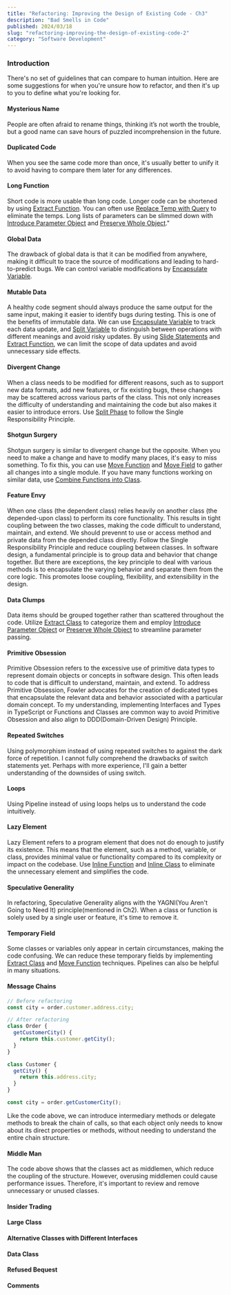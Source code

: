 ```yaml
---
title: "Refactoring: Improving the Design of Existing Code - Ch3"
description: "Bad Smells in Code"
published: 2024/03/18
slug: "refactoring-improving-the-design-of-existing-code-2"
category: "Software Development"
---
```


###  Introduction
There's no set of guidelines that can compare to human intuition. Here are some suggestions for when you're unsure how to refactor, and then it's up to you to define what you're looking for.

#### Mysterious Name
People are often afraid to rename things, thinking it’s not worth the trouble, but a good name can save hours of puzzled incomprehension in the future.

#### Duplicated Code
When you see the same code more than once, it's usually better to unify it to avoid having to compare them later for any differences.

#### Long Function
Short code is more usable than long code. Longer code can be shortened by using [Extract Function](https://refactoring.guru/extract-method). You can often use [Replace Temp with Query](https://refactoring.guru/replace-temp-with-query) to eliminate the temps. Long lists of parameters can be slimmed down with [Introduce Parameter Object](https://refactoring.com/catalog/introduceParameterObject.html) and [Preserve Whole Object](https://refactoring.com/catalog/preserveWholeObject.html)."

#### Global Data
The drawback of global data is that it can be modified from anywhere, making it difficult to trace the source of modifications and leading to hard-to-predict bugs. We can control variable modifications by [Encapsulate Variable](https://refactoring.com/catalog/encapsulateVariable.html).

#### Mutable Data
A healthy code segment should always produce the same output for the same input, making it easier to identify bugs during testing. This is one of the benefits of immutable data. We can use [Encapsulate Variable](https://refactoring.com/catalog/encapsulateVariable.html) to track each data update, and [Split Variable](https://refactoring.com/catalog/splitVariable.html) to distinguish between operations with different meanings and avoid risky updates. By using [Slide Statements](https://refactoring.com/catalog/slideStatements.html) and [Extract Function](https://refactoring.com/catalog/extractFunction.html), we can limit the scope of data updates and avoid unnecessary side effects.

#### Divergent Change
When a class needs to be modified for different reasons, such as to support new data formats, add new features, or fix existing bugs, these changes may be scattered across various parts of the class. This not only increases the difficulty of understanding and maintaining the code but also makes it easier to introduce errors. Use [Split Phase](https://refactoring.com/catalog/splitPhase.html) to follow the Single Responsibility Principle.

#### Shotgun Surgery
Shotgun surgery is similar to divergent change but the opposite. When you need to make a change and have to modify many places, it's easy to miss something. To fix this, you can use [Move Function](https://refactoring.com/catalog/moveFunction.html) and [Move Field](https://refactoring.com/catalog/moveField.html) to gather all changes into a single module. If you have many functions working on similar data, use [Combine Functions into Class](https://refactoring.com/catalog/combineFunctionsIntoClass.html).

#### Feature Envy
When one class (the dependent class) relies heavily on another class (the depended-upon class) to perform its core functionality. This results in tight coupling between the two classes, making the code difficult to understand, maintain, and extend. We should prevennt to use or access method and private data from the depended class directly. Follow the Single Responsibility Principle and reduce coupling between classes. In software design, a fundamental principle is to group data and behavior that change together. But there are exceptions, the key principle to deal with various methods is to encapsulate the varying behavior and separate them from the core logic. This promotes loose coupling, flexibility, and extensibility in the design.

#### Data Clumps
Data items should be grouped together rather than scattered throughout the code. Utilize [Extract Class](https://refactoring.com/catalog/extractClass.html) to categorize them and employ [Introduce Parameter Object](https://refactoring.com/catalog/introduceParameterObject.html) or [Preserve Whole Object](https://refactoring.com/catalog/preserveWholeObject.html) to streamline parameter passing.

#### Primitive Obsession
Primitive Obsession refers to the excessive use of primitive data types to represent domain objects or concepts in software design. This often leads to code that is difficult to understand, maintain, and extend. To address Primitive Obsession, Fowler advocates for the creation of dedicated types that encapsulate the relevant data and behavior associated with a particular domain concept. To my understanding, implementing Interfaces and Types in TypeScript or Functions and Classes are common way to avoid Primitive Obsession and also align to DDD(Domain-Driven Design) Principle.

#### Repeated Switches
Using polymorphism instead of using repeated switches to against the dark force of repetition. I cannot fully comprehend the drawbacks of switch statements yet. Perhaps with more experience, I'll gain a better understanding of the downsides of using switch.

#### Loops
Using Pipeline instead of using loops helps us to understand the code intuitively.

#### Lazy Element
Lazy Element refers to a program element that does not do enough to justify its existence. This means that the element, such as a method, variable, or class, provides minimal value or functionality compared to its complexity or impact on the codebase. Use [Inline Function](https://refactoring.com/catalog/inlineFunction.html) and [Inline Class](https://refactoring.com/catalog/inlineClass.html) to eliminate the unnecessary element and simplifies the code.

#### Speculative Generality
In refactoring, Speculative Generality aligns with the YAGNI(You Aren't Going to Need It) principle(mentioned in Ch2). When a class or function is solely used by a single user or feature, it's time to remove it.

#### Temporary Field
Some classes or variables only appear in certain circumstances, making the code confusing. We can reduce these temporary fields by implementing [Extract Class](https://refactoring.com/catalog/extractClass.html) and [Move Function](https://refactoring.com/catalog/moveFunction.html) techniques. Pipelines can also be helpful in many situations.

#### Message Chains

````js
// Before refactoring
const city = order.customer.address.city;

// After refactoring
class Order {
  getCustomerCity() {
    return this.customer.getCity();
  }
}

class Customer {
  getCity() {
    return this.address.city;
  }
}

const city = order.getCustomerCity();
````
Like the code above, we can introduce intermediary methods or delegate methods to break the chain of calls, so that each object only needs to know about its direct properties or methods, without needing to understand the entire chain structure. 

#### Middle Man
The code above shows that the classes act as middlemen, which reduce the coupling of the structure. However, overusing middlemen could cause performance issues. Therefore, it's important to review and remove unnecessary or unused classes.

#### Insider Trading
#### Large Class
#### Alternative Classes with Different Interfaces
#### Data Class
#### Refused Bequest
#### Comments

